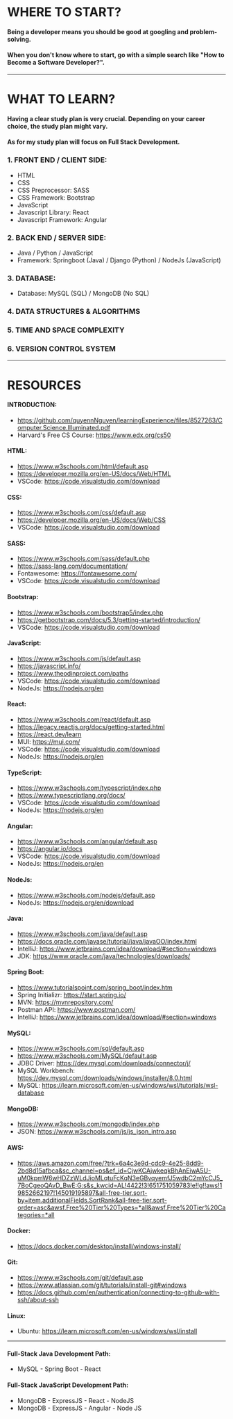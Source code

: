 # WHERE TO START?

#### Being a developer means you should be good at googling and problem-solving.
#### When you don't know where to start, go with a simple search like "How to Become a Software Developer?".

***

# WHAT TO LEARN?

#### Having a clear study plan is very crucial. Depending on your career choice, the study plan might vary.
#### As for my study plan will focus on Full Stack Development.

### 1. FRONT END / CLIENT SIDE:
   * HTML
   * CSS
   * CSS Preprocessor: SASS
   * CSS Framework: Bootstrap
   * JavaScript
   * Javascript Library: React
   * Javascript Framework: Angular
### 2. BACK END / SERVER SIDE:
   * Java / Python / JavaScript
   * Framework: Springboot (Java) / Django (Python) / NodeJs (JavaScript)
### 3. DATABASE:
   * Database: MySQL (SQL) / MongoDB (No SQL)
### 4. DATA STRUCTURES & ALGORITHMS
### 5. TIME AND SPACE COMPLEXITY
### 6. VERSION CONTROL SYSTEM

***

# RESOURCES

#### INTRODUCTION:
* https://github.com/quyennNguyen/learningExperience/files/8527263/Computer.Science.Illuminated.pdf
* Harvard's Free CS Course: https://www.edx.org/cs50

#### HTML:
* https://www.w3schools.com/html/default.asp
* https://developer.mozilla.org/en-US/docs/Web/HTML
* VSCode: https://code.visualstudio.com/download
#### CSS:
* https://www.w3schools.com/css/default.asp
* https://developer.mozilla.org/en-US/docs/Web/CSS
* VSCode: https://code.visualstudio.com/download
#### SASS:
* https://www.w3schools.com/sass/default.php
* https://sass-lang.com/documentation/
* Fontawesome: https://fontawesome.com/
* VSCode: https://code.visualstudio.com/download
#### Bootstrap:
* https://www.w3schools.com/bootstrap5/index.php
* https://getbootstrap.com/docs/5.3/getting-started/introduction/
* VSCode: https://code.visualstudio.com/download
#### JavaScript:
* https://www.w3schools.com/js/default.asp
* https://javascript.info/
* https://www.theodinproject.com/paths
* VSCode: https://code.visualstudio.com/download
* NodeJs: https://nodejs.org/en
#### React:
* https://www.w3schools.com/react/default.asp
* https://legacy.reactjs.org/docs/getting-started.html
* https://react.dev/learn
* MUI: https://mui.com/
* VSCode: https://code.visualstudio.com/download
* NodeJs: https://nodejs.org/en
#### TypeScript:
* https://www.w3schools.com/typescript/index.php
* https://www.typescriptlang.org/docs/
* VSCode: https://code.visualstudio.com/download
* NodeJs: https://nodejs.org/en
#### Angular:
* https://www.w3schools.com/angular/default.asp
* https://angular.io/docs
* VSCode: https://code.visualstudio.com/download
* NodeJs: https://nodejs.org/en
#### NodeJs:
* https://www.w3schools.com/nodejs/default.asp
* NodeJs: https://nodejs.org/en/download
#### Java:
* https://www.w3schools.com/java/default.asp
* https://docs.oracle.com/javase/tutorial/java/javaOO/index.html
* IntelliJ: https://www.jetbrains.com/idea/download/#section=windows
* JDK: https://www.oracle.com/java/technologies/downloads/
#### Spring Boot:
* https://www.tutorialspoint.com/spring_boot/index.htm
* Spring Initializr: https://start.spring.io/
* MVN: https://mvnrepository.com/
* Postman API: https://www.postman.com/
* IntelliJ: https://www.jetbrains.com/idea/download/#section=windows
#### MySQL:
* https://www.w3schools.com/sql/default.asp
* https://www.w3schools.com/MySQL/default.asp
* JDBC Driver: https://dev.mysql.com/downloads/connector/j/
* MySQL Workbench: https://dev.mysql.com/downloads/windows/installer/8.0.html
* MySQL: https://learn.microsoft.com/en-us/windows/wsl/tutorials/wsl-database
#### MongoDB:
* https://www.w3schools.com/mongodb/index.php
* JSON: https://www.w3schools.com/js/js_json_intro.asp
#### AWS:
* https://aws.amazon.com/free/?trk=6a4c3e9d-cdc9-4e25-8dd9-2bd8d15afbca&sc_channel=ps&ef_id=CjwKCAjwkeqkBhAnEiwA5U-uM0kpmW6wHDZzWLdJioMLqtuFcKqN3eGBvqyemfJ5wdbC2mYcCJ5_7BoCgeoQAvD_BwE:G:s&s_kwcid=AL!4422!3!651751059783!e!!g!!aws!19852662197!145019195897&all-free-tier.sort-by=item.additionalFields.SortRank&all-free-tier.sort-order=asc&awsf.Free%20Tier%20Types=*all&awsf.Free%20Tier%20Categories=*all
#### Docker:
* https://docs.docker.com/desktop/install/windows-install/
#### Git:
* https://www.w3schools.com/git/default.asp
* https://www.atlassian.com/git/tutorials/install-git#windows
* https://docs.github.com/en/authentication/connecting-to-github-with-ssh/about-ssh
#### Linux:
* Ubuntu: https://learn.microsoft.com/en-us/windows/wsl/install

***

#### Full-Stack Java Development Path:
* MySQL - Spring Boot - React
#### Full-Stack JavaScript Development Path:
* MongoDB - ExpressJS - React - NodeJS
* MongoDB - ExpressJS - Angular - Node JS

